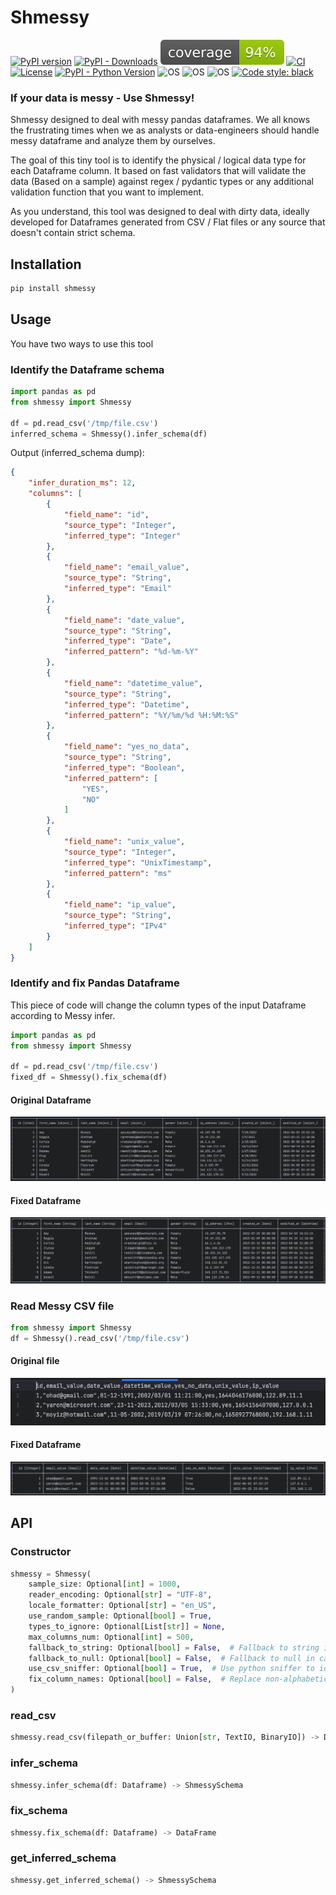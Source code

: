 # Shmessy
[![PyPI version](https://img.shields.io/pypi/v/shmessy)](https://img.shields.io/pypi/v/shmessy)
[![PyPI - Downloads](https://img.shields.io/pypi/dm/shmessy)](https://pypi.org/project/shmessy/)
![Coverage report](https://raw.githubusercontent.com/ohadmata/shmessy/main/assets/coverage.svg)
[![CI](https://github.com/ohadmata/shmessy/actions/workflows/main.yml/badge.svg)](https://github.com/ohadmata/shmessy/actions/workflows/main.yml)
[![License](https://img.shields.io/:license-MIT-blue.svg)](https://opensource.org/license/mit/)
[![PyPI - Python Version](https://img.shields.io/pypi/pyversions/shmessy)](https://pypi.org/project/shmessy/)
![OS](https://img.shields.io/badge/ubuntu-blue?logo=ubuntu)
![OS](https://img.shields.io/badge/mac-blue?logo=apple)
![OS](https://img.shields.io/badge/win-blue?logo=windows)
[![Code style: black](https://img.shields.io/badge/code%20style-black-000000.svg)](https://github.com/psf/black)
### If your data is messy - Use Shmessy!

Shmessy designed to deal with messy pandas dataframes.
We all knows the frustrating times when we as analysts or data-engineers should handle messy dataframe and analyze them by ourselves.

The goal of this tiny tool is to identify the physical / logical data type for each Dataframe column.
It based on fast validators that will validate the data (Based on a sample) against regex / pydantic types or any additional validation function that you want to implement.

As you understand, this tool was designed to deal with dirty data, 
ideally developed for Dataframes generated from CSV / Flat files or any source that doesn't contain strict schema.

## Installation
```python
pip install shmessy
```

## Usage

You have two ways to use this tool

### Identify the Dataframe schema
```python
import pandas as pd
from shmessy import Shmessy

df = pd.read_csv('/tmp/file.csv')
inferred_schema = Shmessy().infer_schema(df)
```

Output (inferred_schema dump):
```json
{
    "infer_duration_ms": 12,
    "columns": [
        {
            "field_name": "id",
            "source_type": "Integer",
            "inferred_type": "Integer"
        },
        {
            "field_name": "email_value",
            "source_type": "String",
            "inferred_type": "Email"
        },
        {
            "field_name": "date_value",
            "source_type": "String",
            "inferred_type": "Date",
            "inferred_pattern": "%d-%m-%Y"
        },
        {
            "field_name": "datetime_value",
            "source_type": "String",
            "inferred_type": "Datetime",
            "inferred_pattern": "%Y/%m/%d %H:%M:%S"
        },
        {
            "field_name": "yes_no_data",
            "source_type": "String",
            "inferred_type": "Boolean",
            "inferred_pattern": [
                "YES",
                "NO"
            ]
        },
        {
            "field_name": "unix_value",
            "source_type": "Integer",
            "inferred_type": "UnixTimestamp",
            "inferred_pattern": "ms"
        },
        {
            "field_name": "ip_value",
            "source_type": "String",
            "inferred_type": "IPv4"
        }
    ]
}
```

### Identify and fix Pandas Dataframe
This piece of code will change the column types of the input Dataframe according to Messy infer.
```python
import pandas as pd
from shmessy import Shmessy

df = pd.read_csv('/tmp/file.csv')
fixed_df = Shmessy().fix_schema(df)
```

#### Original Dataframe
![Original Dataframe](https://raw.githubusercontent.com/ohadmata/shmessy/main/assets/screenshot_7.png)

#### Fixed Dataframe
![After fix](https://raw.githubusercontent.com/ohadmata/shmessy/main/assets/screenshot_8.png)


### Read Messy CSV file
```python
from shmessy import Shmessy
df = Shmessy().read_csv('/tmp/file.csv')
```

#### Original file
![Original Dataframe](https://raw.githubusercontent.com/ohadmata/shmessy/main/assets/screenshot_5.png)

#### Fixed Dataframe
![After fix](https://raw.githubusercontent.com/ohadmata/shmessy/main/assets/screenshot_6.png)


## API

### Constructor
```python
shmessy = Shmessy(
    sample_size: Optional[int] = 1000,
    reader_encoding: Optional[str] = "UTF-8",
    locale_formatter: Optional[str] = "en_US",
    use_random_sample: Optional[bool] = True,
    types_to_ignore: Optional[List[str]] = None,
    max_columns_num: Optional[int] = 500,
    fallback_to_string: Optional[bool] = False,  # Fallback to string in case of casting exception
    fallback_to_null: Optional[bool] = False,  # Fallback to null in case of casting exception
    use_csv_sniffer: Optional[bool] = True,  # Use python sniffer to identify the dialect (seperator / quote-char / etc...)
    fix_column_names: Optional[bool] = False,  # Replace non-alphabetic/numeric chars with underscore
)
```

### read_csv
```python
shmessy.read_csv(filepath_or_buffer: Union[str, TextIO, BinaryIO]) -> DataFrame
```

### infer_schema
```python
shmessy.infer_schema(df: Dataframe) -> ShmessySchema
```

### fix_schema
```python
shmessy.fix_schema(df: Dataframe) -> DataFrame
```

### get_inferred_schema
```python
shmessy.get_inferred_schema() -> ShmessySchema
```
